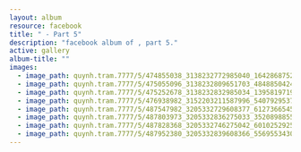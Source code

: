 ```yaml
---
layout: album
resource: facebook
title: " - Part 5"
description: "facebook album of , part 5."
active: gallery
album-title: ""
images:
  - image_path: quynh.tram.7777/5/474855038_3138232772985040_1642868752688052374_n.jpg
  - image_path: quynh.tram.7777/5/475055096_3138232809651703_4848850424473359079_n.jpg
  - image_path: quynh.tram.7777/5/475252678_3138232832985034_1395819719004061375_n.jpg
  - image_path: quynh.tram.7777/5/476938982_3152203211587996_5407929537075620463_n.jpg
  - image_path: quynh.tram.7777/5/487547982_3205332729608377_6127366545176279530_n.jpg
  - image_path: quynh.tram.7777/5/487803973_3205332836275033_3520898855179994607_n.jpg
  - image_path: quynh.tram.7777/5/487828368_3205332746275042_6010252925107498708_n.jpg
  - image_path: quynh.tram.7777/5/487952380_3205332839608366_5569553430277377891_n.jpg
---
```

